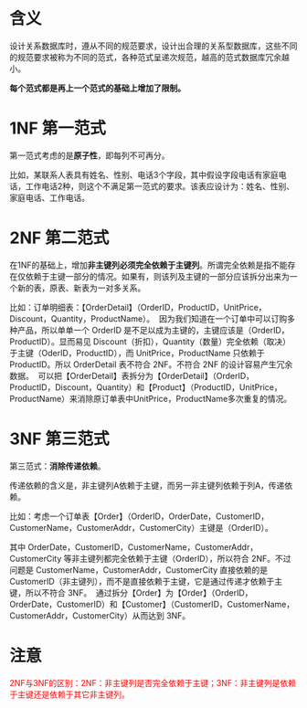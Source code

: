 # 含义
设计关系数据库时，遵从不同的规范要求，设计出合理的关系型数据库，这些不同的规范要求被称为不同的范式，各种范式呈递次规范，越高的范式数据库冗余越小。

**每个范式都是再上一个范式的基础上增加了限制。**

# 1NF 第一范式
第一范式考虑的是**原子性**，即每列不可再分。

比如，某联系人表具有姓名、性别、电话3个字段，其中假设字段电话有家庭电话，工作电话2种，则这个不满足第一范式的要求。该表应设计为：姓名、性别、家庭电话、工作电话。

# 2NF 第二范式
在1NF的基础上，增加**非主键列必须完全依赖于主键列**。所谓完全依赖是指不能存在仅依赖于主键一部分的情况。如果有，则该列及主键的一部分应该拆分出来为一个新的表，原表、新表为一对多关系。

比如：订单明细表：【OrderDetail】（OrderID，ProductID，UnitPrice，Discount，Quantity，ProductName）。 
因为我们知道在一个订单中可以订购多种产品，所以单单一个 OrderID 是不足以成为主键的，主键应该是（OrderID，ProductID）。显而易见 Discount（折扣），Quantity（数量）完全依赖（取决）于主键（OderID，ProductID），而 UnitPrice，ProductName 只依赖于 ProductID。所以 OrderDetail 表不符合 2NF。不符合 2NF 的设计容易产生冗余数据。 
可以把【OrderDetail】表拆分为【OrderDetail】（OrderID，ProductID，Discount，Quantity）和【Product】（ProductID，UnitPrice，ProductName）来消除原订单表中UnitPrice，ProductName多次重复的情况。


# 3NF 第三范式

第三范式：**消除传递依赖**。

传递依赖的含义是，非主键列A依赖于主键，而另一非主键列依赖于列A，传递依赖。

比如：考虑一个订单表【Order】（OrderID，OrderDate，CustomerID，CustomerName，CustomerAddr，CustomerCity）主键是（OrderID）。 

其中 OrderDate，CustomerID，CustomerName，CustomerAddr，CustomerCity 等非主键列都完全依赖于主键（OrderID），所以符合 2NF。不过问题是 CustomerName，CustomerAddr，CustomerCity 直接依赖的是 CustomerID（非主键列），而不是直接依赖于主键，它是通过传递才依赖于主键，所以不符合 3NF。 
通过拆分【Order】为【Order】（OrderID，OrderDate，CustomerID）和【Customer】（CustomerID，CustomerName，CustomerAddr，CustomerCity）从而达到 3NF。

# 注意


<html>
<font color=red>2NF与3NF的区别：2NF：非主键列是否完全依赖于主键；3NF：非主键列是依赖于主键还是依赖于其它非主键列。</font>
</html>